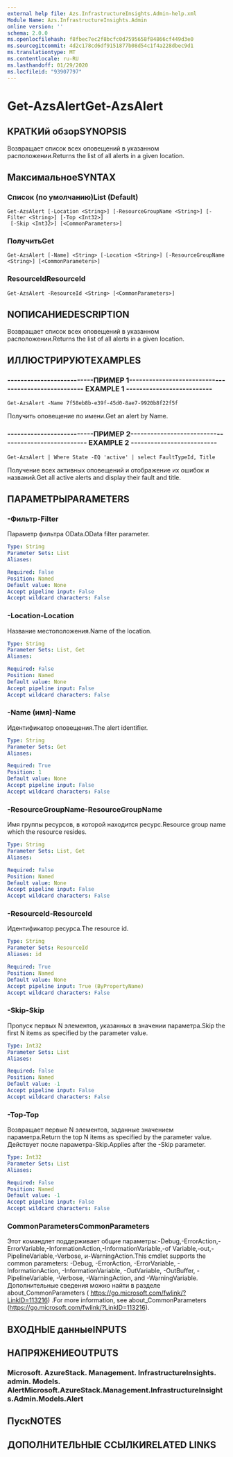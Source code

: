 ```yaml
---
external help file: Azs.InfrastructureInsights.Admin-help.xml
Module Name: Azs.InfrastructureInsights.Admin
online version: ''
schema: 2.0.0
ms.openlocfilehash: f8fbec7ec2f8bcfc0d7595658f84866cf449d3e0
ms.sourcegitcommit: 4d2c178cd6df9151877b08d54c1f4a228dbec9d1
ms.translationtype: MT
ms.contentlocale: ru-RU
ms.lasthandoff: 01/29/2020
ms.locfileid: "93907797"
---
```

# <span data-ttu-id="ce091-101">Get-AzsAlert</span><span class="sxs-lookup"><span data-stu-id="ce091-101">Get-AzsAlert</span></span>

## <span data-ttu-id="ce091-102">КРАТКИй обзор</span><span class="sxs-lookup"><span data-stu-id="ce091-102">SYNOPSIS</span></span>
<span data-ttu-id="ce091-103">Возвращает список всех оповещений в указанном расположении.</span><span class="sxs-lookup"><span data-stu-id="ce091-103">Returns the list of all alerts in a given location.</span></span>

## <span data-ttu-id="ce091-104">Максимальное</span><span class="sxs-lookup"><span data-stu-id="ce091-104">SYNTAX</span></span>

### <span data-ttu-id="ce091-105">Список (по умолчанию)</span><span class="sxs-lookup"><span data-stu-id="ce091-105">List (Default)</span></span>
```
Get-AzsAlert [-Location <String>] [-ResourceGroupName <String>] [-Filter <String>] [-Top <Int32>]
 [-Skip <Int32>] [<CommonParameters>]
```

### <span data-ttu-id="ce091-106">Получить</span><span class="sxs-lookup"><span data-stu-id="ce091-106">Get</span></span>
```
Get-AzsAlert [-Name] <String> [-Location <String>] [-ResourceGroupName <String>] [<CommonParameters>]
```

### <span data-ttu-id="ce091-107">ResourceId</span><span class="sxs-lookup"><span data-stu-id="ce091-107">ResourceId</span></span>
```
Get-AzsAlert -ResourceId <String> [<CommonParameters>]
```

## <span data-ttu-id="ce091-108">NОПИСАНИЕ</span><span class="sxs-lookup"><span data-stu-id="ce091-108">DESCRIPTION</span></span>
<span data-ttu-id="ce091-109">Возвращает список всех оповещений в указанном расположении.</span><span class="sxs-lookup"><span data-stu-id="ce091-109">Returns the list of all alerts in a given location.</span></span>

## <span data-ttu-id="ce091-110">ИЛЛЮСТРИРУЮТ</span><span class="sxs-lookup"><span data-stu-id="ce091-110">EXAMPLES</span></span>

### <span data-ttu-id="ce091-111">--------------------------ПРИМЕР 1--------------------------</span><span class="sxs-lookup"><span data-stu-id="ce091-111">-------------------------- EXAMPLE 1 --------------------------</span></span>
```
Get-AzsAlert -Name 7f58eb8b-e39f-45d0-8ae7-9920b8f22f5f
```

<span data-ttu-id="ce091-112">Получить оповещение по имени.</span><span class="sxs-lookup"><span data-stu-id="ce091-112">Get an alert by Name.</span></span>

### <span data-ttu-id="ce091-113">--------------------------ПРИМЕР 2--------------------------</span><span class="sxs-lookup"><span data-stu-id="ce091-113">-------------------------- EXAMPLE 2 --------------------------</span></span>
```
Get-AzsAlert | Where State -EQ 'active' | select FaultTypeId, Title
```

<span data-ttu-id="ce091-114">Получение всех активных оповещений и отображение их ошибок и названий.</span><span class="sxs-lookup"><span data-stu-id="ce091-114">Get all active alerts and display their fault and title.</span></span>

## <span data-ttu-id="ce091-115">ПАРАМЕТРЫ</span><span class="sxs-lookup"><span data-stu-id="ce091-115">PARAMETERS</span></span>

### <span data-ttu-id="ce091-116">-Фильтр</span><span class="sxs-lookup"><span data-stu-id="ce091-116">-Filter</span></span>
<span data-ttu-id="ce091-117">Параметр фильтра OData.</span><span class="sxs-lookup"><span data-stu-id="ce091-117">OData filter parameter.</span></span>

```yaml
Type: String
Parameter Sets: List
Aliases: 

Required: False
Position: Named
Default value: None
Accept pipeline input: False
Accept wildcard characters: False
```

### <span data-ttu-id="ce091-118">-Location</span><span class="sxs-lookup"><span data-stu-id="ce091-118">-Location</span></span>
<span data-ttu-id="ce091-119">Название местоположения.</span><span class="sxs-lookup"><span data-stu-id="ce091-119">Name of the location.</span></span>

```yaml
Type: String
Parameter Sets: List, Get
Aliases: 

Required: False
Position: Named
Default value: None
Accept pipeline input: False
Accept wildcard characters: False
```

### <span data-ttu-id="ce091-120">-Name (имя)</span><span class="sxs-lookup"><span data-stu-id="ce091-120">-Name</span></span>
<span data-ttu-id="ce091-121">Идентификатор оповещения.</span><span class="sxs-lookup"><span data-stu-id="ce091-121">The alert identifier.</span></span>

```yaml
Type: String
Parameter Sets: Get
Aliases: 

Required: True
Position: 1
Default value: None
Accept pipeline input: False
Accept wildcard characters: False
```

### <span data-ttu-id="ce091-122">-ResourceGroupName</span><span class="sxs-lookup"><span data-stu-id="ce091-122">-ResourceGroupName</span></span>
<span data-ttu-id="ce091-123">Имя группы ресурсов, в которой находится ресурс.</span><span class="sxs-lookup"><span data-stu-id="ce091-123">Resource group name which the resource resides.</span></span>

```yaml
Type: String
Parameter Sets: List, Get
Aliases: 

Required: False
Position: Named
Default value: None
Accept pipeline input: False
Accept wildcard characters: False
```

### <span data-ttu-id="ce091-124">-ResourceId</span><span class="sxs-lookup"><span data-stu-id="ce091-124">-ResourceId</span></span>
<span data-ttu-id="ce091-125">Идентификатор ресурса.</span><span class="sxs-lookup"><span data-stu-id="ce091-125">The resource id.</span></span>

```yaml
Type: String
Parameter Sets: ResourceId
Aliases: id

Required: True
Position: Named
Default value: None
Accept pipeline input: True (ByPropertyName)
Accept wildcard characters: False
```

### <span data-ttu-id="ce091-126">-Skip</span><span class="sxs-lookup"><span data-stu-id="ce091-126">-Skip</span></span>
<span data-ttu-id="ce091-127">Пропуск первых N элементов, указанных в значении параметра.</span><span class="sxs-lookup"><span data-stu-id="ce091-127">Skip the first N items as specified by the parameter value.</span></span>

```yaml
Type: Int32
Parameter Sets: List
Aliases: 

Required: False
Position: Named
Default value: -1
Accept pipeline input: False
Accept wildcard characters: False
```

### <span data-ttu-id="ce091-128">-Top</span><span class="sxs-lookup"><span data-stu-id="ce091-128">-Top</span></span>
<span data-ttu-id="ce091-129">Возвращает первые N элементов, заданные значением параметра.</span><span class="sxs-lookup"><span data-stu-id="ce091-129">Return the top N items as specified by the parameter value.</span></span>
<span data-ttu-id="ce091-130">Действует после параметра-Skip.</span><span class="sxs-lookup"><span data-stu-id="ce091-130">Applies after the -Skip parameter.</span></span>

```yaml
Type: Int32
Parameter Sets: List
Aliases: 

Required: False
Position: Named
Default value: -1
Accept pipeline input: False
Accept wildcard characters: False
```

### <span data-ttu-id="ce091-131">CommonParameters</span><span class="sxs-lookup"><span data-stu-id="ce091-131">CommonParameters</span></span>
<span data-ttu-id="ce091-132">Этот командлет поддерживает общие параметры:-Debug,-ErrorAction,-ErrorVariable,-InformationAction,-InformationVariable,-of Variable,-out,-PipelineVariable,-Verbose, и-WarningAction.</span><span class="sxs-lookup"><span data-stu-id="ce091-132">This cmdlet supports the common parameters: -Debug, -ErrorAction, -ErrorVariable, -InformationAction, -InformationVariable, -OutVariable, -OutBuffer, -PipelineVariable, -Verbose, -WarningAction, and -WarningVariable.</span></span> <span data-ttu-id="ce091-133">Дополнительные сведения можно найти в разделе about_CommonParameters ( https://go.microsoft.com/fwlink/?LinkID=113216) .</span><span class="sxs-lookup"><span data-stu-id="ce091-133">For more information, see about_CommonParameters (https://go.microsoft.com/fwlink/?LinkID=113216).</span></span>

## <span data-ttu-id="ce091-134">ВХОДНЫЕ данные</span><span class="sxs-lookup"><span data-stu-id="ce091-134">INPUTS</span></span>

## <span data-ttu-id="ce091-135">НАПРЯЖЕНИЕ</span><span class="sxs-lookup"><span data-stu-id="ce091-135">OUTPUTS</span></span>

### <span data-ttu-id="ce091-136">Microsoft. AzureStack. Management. InfrastructureInsights. admin. Models. Alert</span><span class="sxs-lookup"><span data-stu-id="ce091-136">Microsoft.AzureStack.Management.InfrastructureInsights.Admin.Models.Alert</span></span>

## <span data-ttu-id="ce091-137">Пуск</span><span class="sxs-lookup"><span data-stu-id="ce091-137">NOTES</span></span>

## <span data-ttu-id="ce091-138">ДОПОЛНИТЕЛЬНЫЕ ССЫЛКИ</span><span class="sxs-lookup"><span data-stu-id="ce091-138">RELATED LINKS</span></span>

